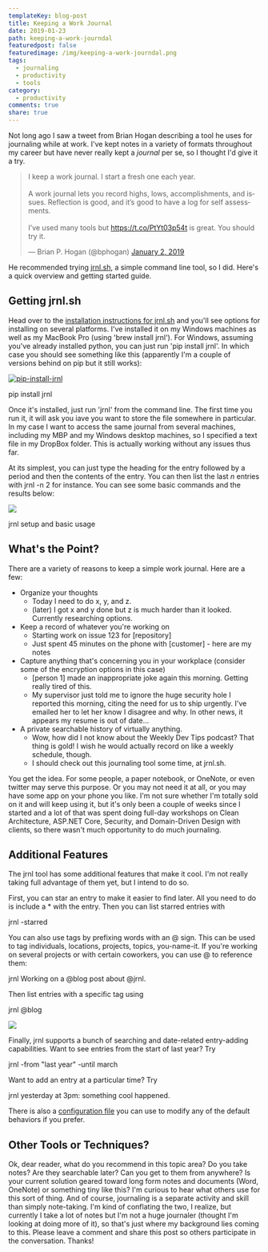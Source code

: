 ```yaml
---
templateKey: blog-post
title: Keeping a Work Journal
date: 2019-01-23
path: keeping-a-work-journdal
featuredpost: false
featuredimage: /img/keeping-a-work-journdal.png
tags:
  - journaling
  - productivity
  - tools
category:
  - productivity
comments: true
share: true
---
```


Not long ago I saw a tweet from Brian Hogan describing a tool he uses for journaling while at work. I've kept notes in a variety of formats throughout my career but have never really kept a _journal_ per se, so I thought I'd give it a try.

<blockquote class="twitter-tweet" data-lang="en"><p lang="en" dir="ltr">I keep a work journal. I start a fresh one each year.<br><br>A work journal lets you record highs, lows, accomplishments, and issues. Reflection is good, and it’s good to have a log for self assessments.<br><br>I’ve used many tools but <a href="https://t.co/PtYt03p54t">https://t.co/PtYt03p54t</a> is great. You should try it.</p>— Brian P. Hogan (@bphogan) <a href="https://twitter.com/bphogan/status/1080586407041794048?ref_src=twsrc%5Etfw">January 2, 2019</a></blockquote>
<script async src="https://platform.twitter.com/widgets.js" charset="utf-8"></script>

He recommended trying [jrnl.sh](http://jrnl.sh/), a simple command line tool, so I did. Here's a quick overview and getting started guide.

## Getting jrnl.sh

Head over to the [installation instructions for jrnl.sh](http://jrnl.sh/installation.html) and you'll see options for installing on several platforms. I've installed it on my Windows machines as well as my MacBook Pro (using 'brew install jrnl'). For Windows, assuming you've already installed python, you can just run 'pip install jrnl'. In which case you should see something like this (apparently I'm a couple of versions behind on pip but it still works):

[![pip-install-jrnl](/img/pip-install-jrnl-1024x597.png)](https://ardalis.com/wp-content/uploads/2019/01/pip-install-jrnl.png)

pip install jrnl

Once it's installed, just run 'jrnl' from the command line. The first time you run it, it will ask you iave you want to store the file somewhere in particular. In my case I want to access the same journal from several machines, including my MBP and my Windows desktop machines, so I specified a text file in my DropBox folder. This is actually working without any issues thus far.

At its simplest, you can just type the heading for the entry followed by a period and then the contents of the entry. You can then list the last _n_ entries with jrnl -n 2 for instance. You can see some basic commands and the results below:

[![](/img/jrnl-setup-1024x362.png)](https://ardalis.com/wp-content/uploads/2019/01/jrnl-setup.png)

jrnl setup and basic usage

## What's the Point?

There are a variety of reasons to keep a simple work journal. Here are a few:

- Organize your thoughts
    - Today I need to do x, y, and z.
    - (later) I got x and y done but z is much harder than it looked. Currently researching options.
- Keep a record of whatever you're working on
    - Starting work on issue 123 for \[repository\]
    - Just spent 45 minutes on the phone with \[customer\] - here are my notes
- Capture anything that's concerning you in your workplace (consider some of the encryption options in this case)
    - \[person 1\] made an inappropriate joke again this morning. Getting really tired of this.
    - My supervisor just told me to ignore the huge security hole I reported this morning, citing the need for us to ship urgently. I've emailed her to let her know I disagree and why. In other news, it appears my resume is out of date...
- A private searchable history of virtually anything.
    - Wow, how did I not know about the Weekly Dev Tips podcast? That thing is gold! I wish he would actually record on like a weekly schedule, though.
    - I should check out this journaling tool some time, at jrnl.sh.

You get the idea. For some people, a paper notebook, or OneNote, or even twitter may serve this purpose. Or you may not need it at all, or you may have some app on your phone you like. I'm not sure whether I'm totally sold on it and will keep using it, but it's only been a couple of weeks since I started and a lot of that was spent doing full-day workshops on Clean Architecture, ASP.NET Core, Security, and Domain-Driven Design with clients, so there wasn't much opportunity to do much journaling.

## Additional Features

The jrnl tool has some additional features that make it cool. I'm not really taking full advantage of them yet, but I intend to do so.

First, you can star an entry to make it easier to find later. All you need to do is include a \* with the entry. Then you can list starred entries with

jrnl -starred

You can also use tags by prefixing words with an @ sign. This can be used to tag individuals, locations, projects, topics, you-name-it. If you're working on several projects or with certain coworkers, you can use @ to reference them:

jrnl Working on a @blog post about @jrnl.

Then list entries with a specific tag using

jrnl @blog

[![](/img/jrnl-tags.png)](https://ardalis.com/wp-content/uploads/2019/01/jrnl-tags.png)

Finally, jrnl supports a bunch of searching and date-related entry-adding capabilities. Want to see entries from the start of last year? Try

jrnl -from "last year" -until march

Want to add an entry at a particular time? Try

jrnl yesterday at 3pm: something cool happened.

There is also a [configuration file](http://jrnl.sh/advanced.html) you can use to modify any of the default behaviors if you prefer.

## Other Tools or Techniques?

Ok, dear reader, what do you recommend in this topic area? Do you take notes? Are they searchable later? Can you get to them from anywhere? Is your current solution geared toward long form notes and documents (Word, OneNote) or something tiny like this? I'm curious to hear what others use for this sort of thing. And of course, journaling is a separate activity and skill than simply note-taking. I'm kind of conflating the two, I realize, but currently I take a lot of notes but I'm not a huge journaler (thought I'm looking at doing more of it), so that's just where my background lies coming to this. Please leave a comment and share this post so others participate in the conversation. Thanks!
